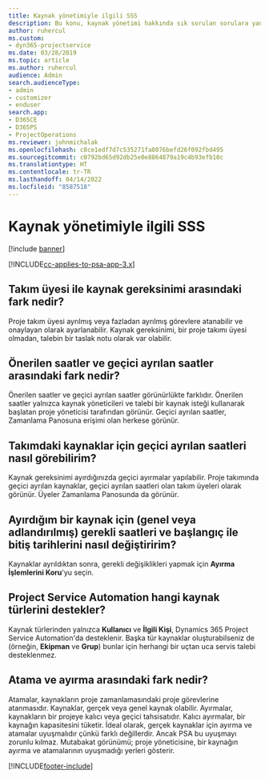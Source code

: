 ```yaml
---
title: Kaynak yönetimiyle ilgili SSS
description: Bu konu, kaynak yönetimi hakkında sık sorulan sorulara yanıt sağlar.
author: ruhercul
ms.custom:
- dyn365-projectservice
ms.date: 03/28/2019
ms.topic: article
ms.author: ruhercul
audience: Admin
search.audienceType:
- admin
- customizer
- enduser
search.app:
- D365CE
- D365PS
- ProjectOperations
ms.reviewer: johnmichalak
ms.openlocfilehash: c8ce1edf7d7c535271fa8076befd26f092fbd495
ms.sourcegitcommit: c0792bd65d92db25e0e8864879a19c4b93efb10c
ms.translationtype: HT
ms.contentlocale: tr-TR
ms.lasthandoff: 04/14/2022
ms.locfileid: "8587518"
---
```

# <a name="resource-management-faq"></a>Kaynak yönetimiyle ilgili SSS

[!include [banner](../includes/psa-now-project-operations.md)]

[!INCLUDE[cc-applies-to-psa-app-3.x](../includes/cc-applies-to-psa-app-3x.md)]

## <a name="what-is-the-difference-between-a-team-member-and-a-resource-requirement"></a>Takım üyesi ile kaynak gereksinimi arasındaki fark nedir?

Proje takım üyesi ayrılmış veya fazladan ayrılmış görevlere atanabilir ve onaylayan olarak ayarlanabilir. Kaynak gereksinimi, bir proje takımı üyesi olmadan, talebin bir taslak notu olarak var olabilir. 

## <a name="what-is-the-difference-between-proposed-and-soft-booked-hours"></a>Önerilen saatler ve geçici ayrılan saatler arasındaki fark nedir?

Önerilen saatler ve geçici ayrılan saatler görünürlükte farklıdır. Önerilen saatler yalnızca kaynak yöneticileri ve talebi bir kaynak isteği kullanarak başlatan proje yöneticisi tarafından görünür. Geçici ayrılan saatler, Zamanlama Panosuna erişimi olan herkese görünür.

## <a name="how-can-i-see-the-soft-booked-hours-for-resources-on-a-team"></a>Takımdaki kaynaklar için geçici ayrılan saatleri nasıl görebilirim?

Kaynak gereksinimi ayırdığınızda geçici ayırmalar yapılabilir. Proje takımında geçici ayrılan kaynaklar, geçici ayrılan saatleri olan takım üyeleri olarak görünür. Üyeler Zamanlama Panosunda da görünür.

## <a name="how-do-i-change-the-required-hours-and-the-start-and-end-dates-for-a-resource-generic-or-named-that-i-booked"></a>Ayırdığım bir kaynak için (genel veya adlandırılmış) gerekli saatleri ve başlangıç ile bitiş tarihlerini nasıl değiştiririm?

Kaynaklar ayrıldıktan sonra, gerekli değişiklikleri yapmak için **Ayırma İşlemlerini Koru**'yu seçin.

## <a name="what-resources-types-does-project-service-automation-support"></a>Project Service Automation hangi kaynak türlerini destekler?

Kaynak türlerinden yalnızca **Kullanıcı** ve **İlgili Kişi**, Dynamics 365 Project Service Automation'da desteklenir. Başka tür kaynaklar oluşturabilseniz de (örneğin, **Ekipman** ve **Grup**) bunlar için herhangi bir uçtan uca servis talebi desteklenmez.

## <a name="what-is-the-difference-between-an-assignment-and-a-booking"></a>Atama ve ayırma arasındaki fark nedir?

Atamalar, kaynakların proje zamanlamasındaki proje görevlerine atanmasıdır. Kaynaklar, gerçek veya genel kaynak olabilir. Ayırmalar, kaynakların bir projeye kalıcı veya geçici tahsisatıdır. Kalıcı ayırmalar, bir kaynağın kapasitesini tüketir. İdeal olarak, gerçek kaynaklar için ayırma ve atamalar uyuşmalıdır çünkü farklı değillerdir. Ancak PSA bu uyuşmayı zorunlu kılmaz. Mutabakat görünümü; proje yöneticisine, bir kaynağın ayırma ve atamalarının uyuşmadığı yerleri gösterir.


[!INCLUDE[footer-include](../includes/footer-banner.md)]
